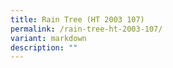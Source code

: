 ```yaml
---
title: Rain Tree (HT 2003 107)
permalink: /rain-tree-ht-2003-107/
variant: markdown
description: ""
---
```

